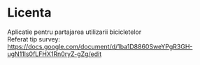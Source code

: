 # Licenta
 Aplicatie pentru partajarea utilizarii bicicletelor  
 Referat tip survey: https://docs.google.com/document/d/1ba1D8860SweYPgR3GH-ugN11ls0fLFHX1Rn0ryZ-gZg/edit  
